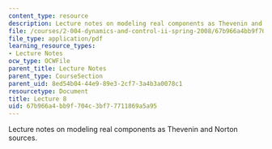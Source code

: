 ```yaml
---
content_type: resource
description: Lecture notes on modeling real components as Thevenin and Norton sources.
file: /courses/2-004-dynamics-and-control-ii-spring-2008/67b966a4bb9f704c3bf77711869a5a95_lecture_08.pdf
file_type: application/pdf
learning_resource_types:
- Lecture Notes
ocw_type: OCWFile
parent_title: Lecture Notes
parent_type: CourseSection
parent_uid: 8ed54b04-44e9-89e3-2cf7-3a4b3a0078c1
resourcetype: Document
title: Lecture 8
uid: 67b966a4-bb9f-704c-3bf7-7711869a5a95
---
```

Lecture notes on modeling real components as Thevenin and Norton sources.

